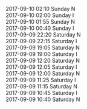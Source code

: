 2017-09-10 02:10 Sunday  N  
2017-09-10 02:00 Sunday  I  
2017-09-10 01:55 Sunday  N  
2017-09-10 00:40 Sunday  I  
2017-09-09 22:20 Saturday  N  
2017-09-09 22:15 Saturday  I  
2017-09-09 19:05 Saturday  N  
2017-09-09 19:00 Saturday  I  
2017-09-09 12:20 Saturday  N  
2017-09-09 12:05 Saturday  I  
2017-09-09 12:00 Saturday  N  
2017-09-09 11:25 Saturday  I  
2017-09-09 11:15 Saturday  N  
2017-09-09 10:45 Saturday  I  
2017-09-09 10:40 Saturday  N  

